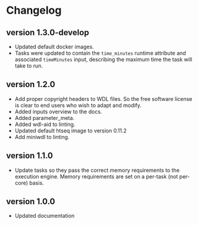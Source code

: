 Changelog
==========

<!--

Newest changes should be on top.

This document is user facing. Please word the changes in such a way
that users understand how the changes affect the new version.
-->

version 1.3.0-develop
---------------------------
+ Updated default docker images.
+ Tasks were updated to contain the `time_minutes` runtime attribute and
  associated `timeMinutes` input, describing the maximum time the task will
  take to run.

version 1.2.0
-----------------
+ Add proper copyright headers to WDL files. So the free software license
  is clear to end users who wish to adapt and modify.
+ Added inputs overview to the docs.
+ Added parameter_meta.
+ Added wdl-aid to linting.
+ Updated default htseq image to version 0.11.2
+ Add miniwdl to linting.

version 1.1.0
---------------------------
+ Update tasks so they pass the correct memory requirements to the 
  execution engine. Memory requirements are set on a per-task (not
  per-core) basis.

version 1.0.0
---------------------------
+ Updated documentation
